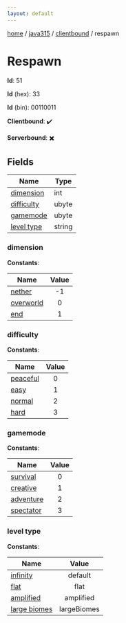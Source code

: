 ```yaml
---
layout: default
---
```


[home](/)  /  [java315](/protocol/java315)  /  [clientbound](/protocol/java315/clientbound)  /  respawn

# Respawn

**Id**: 51

**Id** (hex): 33

**Id** (bin): 00110011

**Clientbound**: ✔️

**Serverbound**: ✖️

## Fields

Name | Type
---|---
[dimension](#dimension) | int
[difficulty](#difficulty) | ubyte
[gamemode](#gamemode) | ubyte
[level type](#level-type) | string

### dimension

**Constants**:

Name | Value
---|:---:
[nether](dimension_nether) | -1
[overworld](dimension_overworld) | 0
[end](dimension_end) | 1

### difficulty

**Constants**:

Name | Value
---|:---:
[peaceful](difficulty_peaceful) | 0
[easy](difficulty_easy) | 1
[normal](difficulty_normal) | 2
[hard](difficulty_hard) | 3

### gamemode

**Constants**:

Name | Value
---|:---:
[survival](gamemode_survival) | 0
[creative](gamemode_creative) | 1
[adventure](gamemode_adventure) | 2
[spectator](gamemode_spectator) | 3

### level type

**Constants**:

Name | Value
---|:---:
[infinity](level-type_infinity) | default
[flat](level-type_flat) | flat
[amplified](level-type_amplified) | amplified
[large biomes](level-type_large-biomes) | largeBiomes
